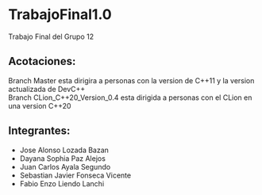 # TrabajoFinal1.0
Trabajo Final del Grupo 12

## Acotaciones:
Branch Master esta dirigira a personas con la version de C++11 y la version actualizada de DevC++  
Branch CLion_C++20_Version_0.4 esta dirigida a personas con el CLion en una version C++20

## Integrantes:
- Jose Alonso Lozada Bazan
- Dayana Sophia Paz Alejos
- Juan Carlos Ayala Segundo
- Sebastian Javier Fonseca Vicente
- Fabio Enzo Liendo Lanchi
